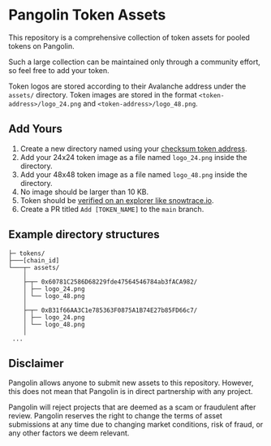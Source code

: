 # Pangolin Token Assets

This repository is a comprehensive collection of token assets for pooled tokens on Pangolin.

Such a large collection can be maintained only through a community effort, so feel free to add your token.

Token logos are stored according to their Avalanche address under the `assets/` directory. 
Token images are stored in the format `<token-address>/logo_24.png` and `<token-address>/logo_48.png`.

## Add Yours
1. Create a new directory named using your [checksum token address](https://web3js.readthedocs.io/en/v1.7.1/web3-utils.html#tochecksumaddress).
2. Add your 24x24 token image as a file named `logo_24.png` inside the directory.
3. Add your 48x48 token image as a file named `logo_48.png` inside the directory.
4. No image should be larger than 10 KB.
5. Token should be [verified on an explorer like snowtrace.io](https://snowtrace.io/verifyContract).
6. Create a PR titled `Add [TOKEN_NAME]` to the `main` branch.

## Example directory structures
```
├─ tokens/
├───[chain_id]
└───┬─ assets/
    │
    ├─┬─ 0x60781C2586D68229fde47564546784ab3fACA982/
    │ ├── logo_24.png
    │ └── logo_48.png
    │
    ├─┬─ 0xB31f66AA3C1e785363F0875A1B74E27b85FD66c7/
    │ ├── logo_24.png
    │ └── logo_48.png
    │
 ...
```

## Disclaimer
Pangolin allows anyone to submit new assets to this repository. 
However, this does not mean that Pangolin is in direct partnership with any project.

Pangolin will reject projects that are deemed as a scam or fraudulent after review. 
Pangolin reserves the right to change the terms of asset submissions at any time due to changing market conditions, risk of fraud, or any other factors we deem relevant.